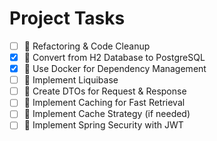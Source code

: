 # Project Tasks

- [ ] 📌 Refactoring & Code Cleanup
- [x] 📌 Convert from H2 Database to PostgreSQL
- [x] 📌 Use Docker for Dependency Management
- [ ] 📌 Implement Liquibase
- [ ] 📌 Create DTOs for Request & Response
- [ ] 📌 Implement Caching for Fast Retrieval
- [ ] 📌 Implement Cache Strategy (if needed)
- [ ] 📌 Implement Spring Security with JWT
